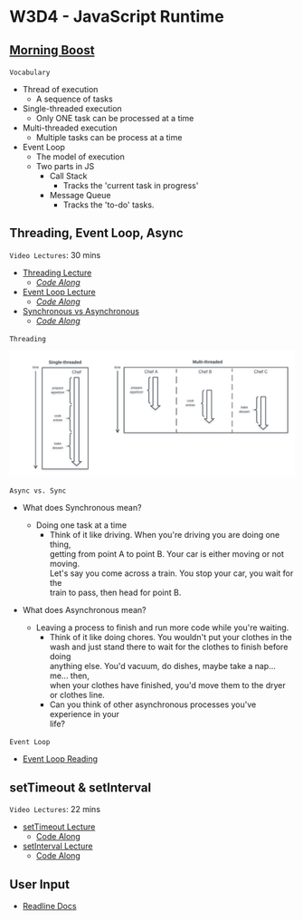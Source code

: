 # W3D4 - JavaScript Runtime

## [Morning Boost]

`Vocabulary`

- Thread of execution
  - A sequence of tasks
- Single-threaded execution
  - Only ONE task can be processed at a time
- Multi-threaded execution
  - Multiple tasks can be process at a time
- Event Loop
  - The model of execution
  - Two parts in JS
    - Call Stack
      - Tracks the 'current task in progress'
    - Message Queue
      - Tracks the 'to-do' tasks.

## Threading, Event Loop, Async

`Video Lectures`: 30 mins

- [Threading Lecture]
  - _[Code Along](./code-it-out/threading.js)_
- [Event Loop Lecture]
  - _[Code Along](./code-it-out/event_loop.js)_
- [Synchronous vs Asynchronous]
  - _[Code Along](./code-it-out/async_sync.js)_

`Threading`

![threading]

`Async vs. Sync`

- What does Synchronous mean?
  - Doing one task at a time
    - Think of it like driving. When you're driving you are doing one thing,\
    getting from point A to point B. Your car is either moving or not moving.\
    Let's say you come across a train. You stop your car, you wait for the\
    train to pass, then head for point B.

- What does Asynchronous mean?
  - Leaving a process to finish and run more code while you're waiting.
    - Think of it like doing chores. You wouldn't put your clothes in the\
    wash and just stand there to wait for the clothes to finish before doing\
    anything else. You'd vacuum, do dishes, maybe take a nap... me... then,\
    when your clothes have finished, you'd move them to the dryer\
    or clothes line.
    - Can you think of other asynchronous processes you've experience in your\
    life?

`Event Loop`

- [Event Loop Reading]

## setTimeout & setInterval

`Video Lectures`: 22 mins

- [setTimeout Lecture]
  - [Code Along](./code-it-out/setTimeout_lecture.js)
- [setInterval Lecture]
  - [Code Along](./code-it-out/setInterval_lecture.js)

## User Input

- [Readline Docs]

<!-- Links per cohort -->
[Morning Boost]: https://open.appacademy.io/learn/js-py---jun-2021-cohort-1-online/week-3-jun-2021-cohort-1-online/thursday-morning-boost
[Threading Lecture]: https://open.appacademy.io/learn/js-py---jun-2021-cohort-1-online/week-3-jun-2021-cohort-1-online/threading-lecture
[Event Loop Lecture]: https://open.appacademy.io/learn/js-py---jun-2021-cohort-1-online/week-3-jun-2021-cohort-1-online/event-loop-lecture
[Synchronous vs Asynchronous]: https://open.appacademy.io/learn/js-py---jun-2021-cohort-1-online/week-3-jun-2021-cohort-1-online/synchronous-vs-asynchronous-lecture
[setTimeout Lecture]: https://open.appacademy.io/learn/js-py---jun-2021-cohort-1-online/week-3-jun-2021-cohort-1-online/settimeout-lecture
[setInterval Lecture]: https://open.appacademy.io/learn/js-py---jun-2021-cohort-1-online/week-3-jun-2021-cohort-1-online/setinterval-lecture
[Event Loop Reading]: https://open.appacademy.io/learn/js-py---jun-2021-cohort-1-online/week-3-jun-2021-cohort-1-online/the-message-queue-and-event-loop
<!-- constant links -->
[threading]: ./images/threading.png
[Readline Docs]: https://nodejs.org/api/readline.html
